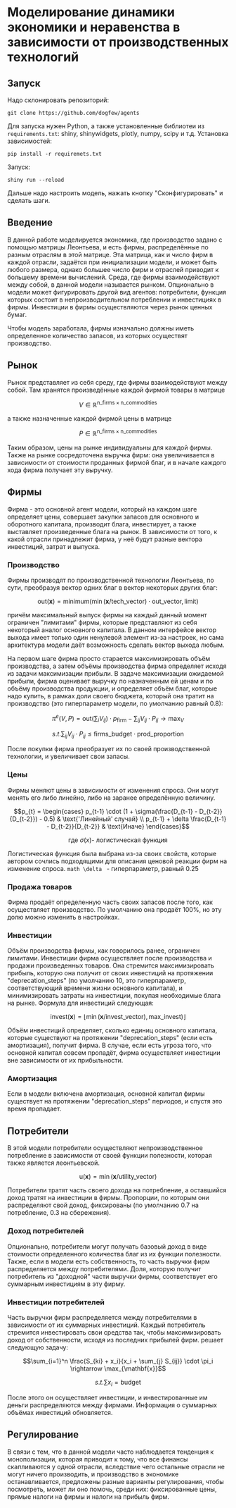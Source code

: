 # Моделирование динамики экономики и неравенства в зависимости от производственных технологий

## Запуск

Надо склонировать репозиторий:
```
git clone https://github.com/dogfew/agents
```
Для запуска нужен Python, а также установленные библиотеи из `requirements.txt`: shiny, shinywidgets, plotly, numpy, scipy и т.д.
Установка зависимостей:

```
pip install -r requiremets.txt
```
Запуск:

```
shiny run --reload
```
Дальше надо настроить модель, нажать кнопку "Сконфигурировать" и сделать шаги. 

## Введение

В данной работе моделируется экономика, где производство задано с помощью матрицы Леонтьева, и есть фирмы, распределённые
по разным отраслям в этой матрице. Эта матрица, как и число фирм в каждой отрасли, задаётся при инициализации модели, и 
может быть любого размера, однако большее число фирм и отраслей приводит к большему времени вычислений. 
Среда, где фирмы взаимодействуют между собой, в данной модели называется рынком. 
Опционально в модели может фигурировать другой вид агентов: потребители, функция которых состоит в 
непроизводительном потреблении и инвестициях в фирмы. Инвестиции в фирмы осуществляются через рынок ценных бумаг. 

Чтобы модель заработала, фирмы изначально должны иметь определенное количество запасов, из которых осуществят производство.

## Рынок 

Рынок представляет из себя среду, где фирмы взаимодействуют между собой. Там хранятся произведённые каждой фирмой
товары в матрице
```math
V \in \mathbb{R}^{\text{n\_firms} \times \text{n\_commodities}}
```
а также назначенные каждой фирмой цены в матрице
```math
P \in \mathbb{R}^{\text{n\_firms} \times \text{n\_commodities}}
```

Таким образом, цены на рынке индивидуальны для каждой фирмы. Также на рынке сосредоточена выручка фирм: она увеличивается
в зависимости от стоимости проданных фирмой благ, и в начале каждого хода фирма получает эту выручку.


## Фирмы

Фирма - это основной агент модели, который на каждом шаге определяет цены,
совершает закупки запасов для основного и оборотного капитала, производит блага, инвестирует, а также выставляет
произведенные блага на рынок. В зависимости от того, к какой отрасли принадлежит фирма, у неё будут разные
вектора инвестиций, затрат и выпуска.


### Производство

Фирмы производят по производственной технологии Леонтьева, по сути, преобразуя вектор одних благ
в вектор некоторых других благ:
```math
\text{out}(\mathbf{x}) = \text{minimum}(
\min (\mathbf{x} / \mathbf{\text{tech\_vector}}) \cdot \mathbf{\text{out\_vector}}, \text{limit} )
```

причём максимальный выпуск фирмы на каждый данный момент ограничен "лимитами" фирмы, которые представляют
из себя некоторый аналог основного капитала.
В данном интерфейсе
вектор выхода имеет только один ненулевой элемент из-за настроек, но сама архитектура модели даёт возможность
сделать вектор выхода любым.

На первом шаге фирма просто старается
максимизировать объём производства, а затем
объёмы производства фирма определяет исходя из задачи максимизации прибыли. В задаче максимизации ожидаемой прибыли,
фирма оценивает выручку по назначенным ей ценам и по объёму производства продукции, и определяет объём благ, которые
надо купить, в рамках доли своего бюджета, который она тратит на производство (это гиперпараметр модели, по умолчанию
равный 0.8):

```math
 \pi^e (V, P) = \text{out}(\sum_{i} V_{ij}) \cdot p_{\text{firm}} - \sum_{ij} V_{ij} \cdot P_{ij}
\rightarrow \max_{V}
```
```math
s.t. \sum_{ij} V_{ij} \cdot P_{ij} \le \text{firms\_budget} \cdot \text{prod\_proportion}
```

После покупки фирма преобразует их по своей производственной технологии, и увеличивает свои запасы.


### Цены

Фирмы меняют цены в зависимости от изменения спроса. Они могут менять его либо линейно, либо
на заранее определённую величину.
```math
p_{t} =
\begin{cases}
p_{t-1} \cdot (1 + \sigma(\frac{D_{t-1} - D_{t-2}}{D_{t-2}}) - 0.5) & \text{'Линейный' случай} \\
p_{t-1} + \delta \frac{D_{t-1} - D_{t-2}}{D_{t-2}} & \text{Иначе}
\end{cases}
```
```math
\text{где } \sigma(x) \text{- логистическая функция}
```
Логистическая функция была выбрана из-за своих свойств, которые автором сочлись
подходящими для описания ценовой реакции фирм на изменение спроса.
```math \delta ``` - гиперпараметр, равный 0.25 


### Продажа товаров

Фирма продаёт определенную часть своих запасов после того, как осуществляет производство.
По умолчанию она продаёт 100%, но эту долю можно изменить в настройках.


### Инвестиции

Объём производства фирмы, как говорилось ранее, ограничен лимитами.
Инвестиции фирма осуществляет после производства и продажи произведенных товаров. Она стремится максимизировать
прибыль, которую она получит от своих инвестиций на протяжении
"deprecation_steps" (по умолчанию 10, это гиперпараметр, соответствующий времени
жизни основного капитала), и минимизировать затраты на инвестиции, покупая необходимые блага
на рынке. Формула для инвестиций следующая:
```math
\text{invest}(\mathbf{x}) = \lfloor \min (\mathbf{x} / \mathbf{\text{invest\_vector}}), \text{max\_invest}
 ) \rfloor
```
Объём инвестиций определяет, сколько единиц основного капитала, которые существуют на протяжении "deprecation_steps"
(если есть амортизация), получит фирма.
В случае, если есть угроза того, что основной капитал совсем пропадёт, фирма осуществляет инвестиции вне зависимости
от их прибыльности.

### Амортизация

Если в модели включена амортизация, основной капитал фирмы существует на протяжении "deprecation_steps" периодов, и спустя это время пропадает.

## Потребители

В этой модели потребители осуществляют непроизводственное потребление в зависимости от своей функции
полезности, которая также является леонтьевской.
```math
\text{u}(\mathbf{x}) =
\min (\mathbf{x} / \mathbf{\text{utility\_vector}})
```

Потребители тратят часть своего дохода на потребление, а оставшийся доход тратят на инвестиции в фирмы. Пропорции,
по которым они распределяют свой доход, фиксированы (по умолчанию 0.7 на потребление, 0.3 на сбережения).

### Доход потребителей

Опционально, потребители могут получать базовый доход в виде стоимости определенного количества благ из их
функции полезности. Также, если в модели есть собственность, то
часть выручки фирм распределяется между потребителями. Доля, которую получит потребитель из "доходной" части
выручки фирмы, соответствует его суммарным инвестициям в эту фирму.

### Инвестиции потребителей

Часть выручки фирм распределяется между потребителями в зависимости от их суммарных инвестиций.
Каждый потребитель стремится инвестировать свои средства так, чтобы максимизировать доход от собственности, исходя
из последних прибылей фирм.
решает следующую задачу:
```math
\sum_{i=1}^n \frac{S_{ki} + x_i}{x_i + \sum_{j} S_{ij}} \cdot \pi_i \rightarrow \max_{\mathbf{x}}
```
```math
s.t. \sum x_i = \text{budget}
```

После этого он осуществляет инвестиции, и инвестированные им деньги распределяются между фирмами. Информация о суммарных
объёмах инвестиций обновляется.


## Регулирование

В связи с тем, что в данной модели часто наблюдается тенденция к монополизации, которая
приводит к тому, что все финансы скапливаются у одной отрасли, вследствие чего остальные отрасли не могут ничего
производить, и производство в экономике останавливается, предложены разные
варианты регулирования, чтобы посмотреть, может ли оно помочь, среди них: фиксированные цены, прямые налоги на
фирмы и налоги на прибыль фирм.

